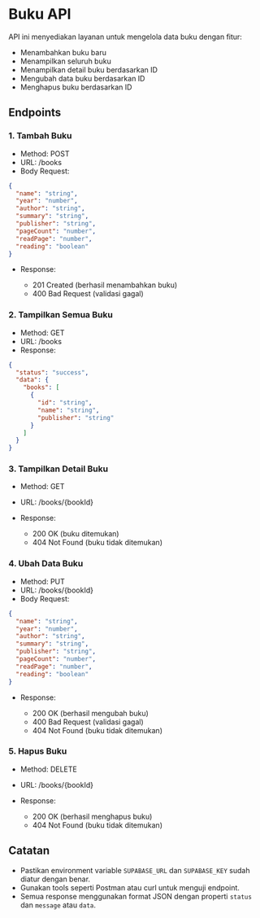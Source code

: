 # Buku API

API ini menyediakan layanan untuk mengelola data buku dengan fitur:

- Menambahkan buku baru
- Menampilkan seluruh buku
- Menampilkan detail buku berdasarkan ID
- Mengubah data buku berdasarkan ID
- Menghapus buku berdasarkan ID

## Endpoints

### 1. Tambah Buku

- Method: POST
- URL: /books
- Body Request:

```json
{
  "name": "string",
  "year": "number",
  "author": "string",
  "summary": "string",
  "publisher": "string",
  "pageCount": "number",
  "readPage": "number",
  "reading": "boolean"
}
```

- Response:

  - 201 Created (berhasil menambahkan buku)
  - 400 Bad Request (validasi gagal)

### 2. Tampilkan Semua Buku

- Method: GET
- URL: /books
- Response:

```json
{
  "status": "success",
  "data": {
    "books": [
      {
        "id": "string",
        "name": "string",
        "publisher": "string"
      }
    ]
  }
}
```

### 3. Tampilkan Detail Buku

- Method: GET
- URL: /books/{bookId}
- Response:

  - 200 OK (buku ditemukan)
  - 404 Not Found (buku tidak ditemukan)

### 4. Ubah Data Buku

- Method: PUT
- URL: /books/{bookId}
- Body Request:

```json
{
  "name": "string",
  "year": "number",
  "author": "string",
  "summary": "string",
  "publisher": "string",
  "pageCount": "number",
  "readPage": "number",
  "reading": "boolean"
}
```

- Response:

  - 200 OK (berhasil mengubah buku)
  - 400 Bad Request (validasi gagal)
  - 404 Not Found (buku tidak ditemukan)

### 5. Hapus Buku

- Method: DELETE
- URL: /books/{bookId}
- Response:

  - 200 OK (berhasil menghapus buku)
  - 404 Not Found (buku tidak ditemukan)

## Catatan

- Pastikan environment variable `SUPABASE_URL` dan `SUPABASE_KEY` sudah diatur dengan benar.
- Gunakan tools seperti Postman atau curl untuk menguji endpoint.
- Semua response menggunakan format JSON dengan properti `status` dan `message` atau `data`.
